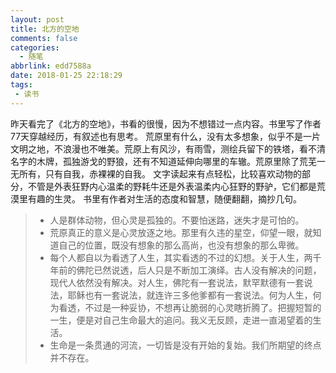 ```yaml
---
layout: post
title: 北方的空地
comments: false
categories:
  - 随笔
abbrlink: edd7588a
date: 2018-01-25 22:18:29
tags:
 - 读书
---
```


昨天看完了《北方的空地》，书看的很慢，因为不想错过一点内容。书里写了作者77天穿越经历，有叙述也有思考。
荒原里有什么，没有太多想象，似乎不是一片文明之地，不浪漫也不唯美。荒原上有风沙，有雨雪，测绘兵留下的铁塔，看不清名字的木牌，孤独游戈的野狼，还有不知道延伸向哪里的车辙。荒原里除了荒芜一无所有，只有自我，赤裸裸的自我。
文字读起来有点轻松，比较喜欢动物的部分，不管是外表狂野内心温柔的野耗牛还是外表温柔内心狂野的野驴，它们都是荒漠里有趣的生灵。
书里有作者对生活的态度和智慧，随便翻翻，摘抄几句。
> * 人是群体动物，但心灵是孤独的。不要怕迷路，迷失才是可怕的。
> * 荒原真正的意义是心灵放逐之地。那里有久违的星空，仰望一眼，就知道自己的位置，既没有想象的那么高尚，也没有想象的那么卑微。
> * 每个人都自以为看透了人生，其实看透的不过的幻想。关于人生，两千年前的佛陀已然说透，后人只是不断加工演绎。古人没有解决的问题，现代人依然没有解决。对人生，佛陀有一套说法，默罕默德有一套说法，耶稣也有一套说法，就连许三多他爹都有一套说法。何为人生，何为看透，不过是一种妥协，不想再让脆弱的心灵瞎折腾了。把握短暂的一生，便是对自己生命最大的追问。我义无反顾，走进一直渴望着的生活。
> * 生命是一条贯通的河流，一切皆是没有开始的复始。我们所期望的终点并不存在。

